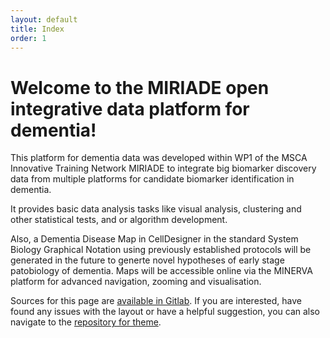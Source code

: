 ```yaml
---
layout: default
title: Index
order: 1
---
```


# Welcome to the MIRIADE open integrative data platform for dementia! 

This platform for dementia data was developed within WP1 of the MSCA Innovative Training Network MIRIADE to integrate big biomarker discovery data from multiple platforms for candidate biomarker identification in dementia.

It provides basic data analysis tasks like visual analysis, clustering and other statistical tests, and or algorithm development.

Also, a Dementia Disease Map in CellDesigner in the standard System Biology Graphical Notation using previously established protocols will be generated in the future to generte novel hypotheses of early stage patobiology of dementia. Maps will be accessible online via the MINERVA platform for advanced navigation, zooming and visualisation.

Sources for this page are [available in Gitlab](https://git-r3lab.uni.lu/core-services/pages-jekyll-lcsb-template).
If you are interested, have found any issues with the layout or have a helpful suggestion, you can also navigate to the [repository for theme](https://git-r3lab.uni.lu/core-services/jekyll-theme-lcsb-default).

<!--
# Setting up your web page

## The whole process to deploy your website
0. Make sure that you have access to our [LCSB's Gitlab - https://git-r3lab.uni.lu/](https://git-r3lab.uni.lu/). If you ever cloned a repository or set-up a new one there, then you should be fine.  If you don't have it, either contact the sysadmins (`lcsb-sysadmins (at) uni.lu`) or open a ticket at [https://service.uni.lu](https://service.uni.lu). 
1. [Create an empty repository in Gitlab](https://git-r3lab.uni.lu/projects/new). Please bear in mind, that the both names of the namespace and the project influence 
    final address of the page - it will internally follow the `https://<namespace>.pages.uni.lu/<project_name>` convention. (Note, that in the very last step, SIU can set a new alias/URL for your website)
    ![image](assets/screenshots/new_project.png)
2. On your computer, clone this very repository using: `git clone ssh://git@git-r3lab-server.uni.lu:8022/core-services/pages-jekyll-lcsb-template.git`.
3. Once cloned, navigate into cloned repository (`cd pages-jekyll-lcsb-template`) and remove the _remote_ - `git remote rm origin` (so that you update your repository, and not this very page).
4. Set a new remote (so that you push to your new repository) - `git remote add origin ssh://git@git-r3lab-server.uni.lu:8022/firstname.surname/your_projects_name.git`. You can find the correct remote address in Gitlab just after creating new repository, as in the following image:
 ![image](assets/screenshots/remote.png)
5. Modify site's settings (`_config.yml`) to match your needs. Refer to the next section for help.
6. Modify the index page. Modify (or delete) help and about pages. Add your own content. 
7. Add your changes (`git add .`), commit (`git commit -m "Initial commit"`) and push (`git push --set-upstream origin master`) to the repository.
8. Your page is published! Go to `https://<namespace>.pages.uni.lu/name-of-repository` in your favourite browser, or the URL you specified in the SIU ticket.
9. In gitlab, go to **Settings** (under left-hand menu) > **General** > **Advanced** (hit `Expand` button) > **Remove fork relationship** (red button), then follow the instructions from the pop-up.
10. If you want to have your page publicly available - contact us  (`lcsb-sysadmins (at) uni.lu`), we will make a ticket to SIU.

## What should you change in settings file?
We used to require a change in `url` and `baseurl` - but not anymore :)

However, you still might want to change:

 * `title` field
 * `e-mail` field
 * `description` field
 * `date` field
 * `banner` field - if you want to have your own banner (the text next to _uni.lu_ logo), please contact us.
 
## Testing the web page locally
You can test your website locally (on your machine). 

* First, make sure that you have Ruby installed. If not - please [install it](https://www.ruby-lang.org/en/downloads/).
* Then, from terminal install _bundler_ - `gem install bundler`. 
* Navigate into a directory with your website
* Initialize the site with: `bundle install`.
* Finally, run the site: `bundle exec jekyll serve`.


## Please don't change/remove Gemfile and .gitlab-ci.yml files
They are mandatory in order for the website to work. First one contains the website dependencies, the second is responsible for building the website.

### If you want to have the banner link to different target (e.g. uni.lu's index site)
Uncomment `banner_link: https://wwwen.uni.lu/` in the `_config.yml`, and change it to your target URI.


## Common problems
### *The website is not updated after commiting to the repository!*
Did you push the commit? If yes, then you probably changed/deleted `.gitlab-ci.yml` file.

### *The website looks broken! There are no images, no colors etc.*
You probably didn't configure `baseurl` parameter in the settings or configured it wrongly. Please take a look on `_settings.yml` file.

### *The links in the menu are not working (they point to "404: Not found").*
You probably didn't add `permalink` attribute. Or the post has `published: false` or `draft: true` set. Please take a look on the post file.

### *Something goes wrong with Gitlab-CI*
It never happened before, please notify us immediately.

### Other problems?
Please send us an email! (`lcsb-sysadmins (at) uni.lu`)

-->